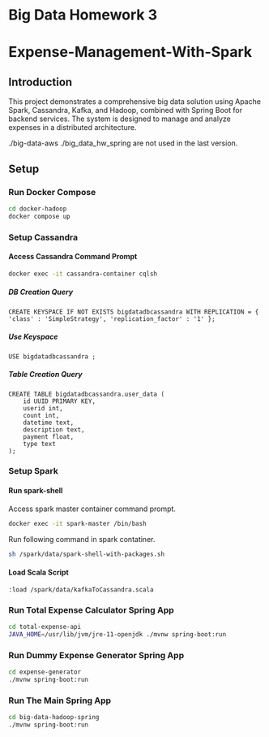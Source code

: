 # Big Data Homework 3
# Expense-Management-With-Spark
## Introduction

This project demonstrates a comprehensive big data solution using Apache Spark, Cassandra, Kafka, and Hadoop, combined with Spring Boot for backend services. The system is designed to manage and analyze expenses in a distributed architecture.

./big-data-aws ./big_data_hw_spring are not used in the last version.

## Setup

### Run Docker Compose

```bash
cd docker-hadoop
docker compose up
```

### Setup Cassandra

#### Access Cassandra Command Prompt

```bash
docker exec -it cassandra-container cqlsh
```

##### DB Creation Query

```
CREATE KEYSPACE IF NOT EXISTS bigdatadbcassandra WITH REPLICATION = { 'class' : 'SimpleStrategy', 'replication_factor' : '1' };
```

##### Use Keyspace

```
USE bigdatadbcassandra ;
```

##### Table Creation Query

```
CREATE TABLE bigdatadbcassandra.user_data (
    id UUID PRIMARY KEY,
    userid int,
    count int,
    datetime text,
    description text,
    payment float,
    type text
);
```

### Setup Spark

#### Run spark-shell

Access spark master container command prompt.

```bash
docker exec -it spark-master /bin/bash
```

Run following command in spark contatiner.

```bash
sh /spark/data/spark-shell-with-packages.sh
```

#### Load Scala Script

```
:load /spark/data/kafkaToCassandra.scala
```

### Run Total Expense Calculator Spring App

```bash
cd total-expense-api
JAVA_HOME=/usr/lib/jvm/jre-11-openjdk ./mvnw spring-boot:run
```

### Run Dummy Expense Generator Spring App

```bash
cd expense-generator
./mvnw spring-boot:run
```

### Run The Main Spring App

```bash
cd big-data-hadoop-spring
./mvnw spring-boot:run
```
